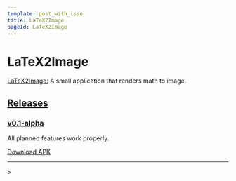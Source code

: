 ```yaml
---
template: post_with_isso
title: LaTeX2Image
pageId: LaTeX2Image
---
```


# LaTeX2Image
[LaTeX2Image:](https://github.com/TooYoungTooSimp/LaTeX2Image) A small application that renders math to image.

## [Releases](https://github.com/TooYoungTooSimp/LaTeX2Image/releases)

### [v0.1-alpha](https://github.com/TooYoungTooSimp/LaTeX2Image/releases/tag/v0.1-alpha)
All planned features work properly.

[Download APK](https://github.com/TooYoungTooSimp/LaTeX2Image/releases/download/v0.1-alpha/app-release.apk)

<hr />
> <span id='poem'></span>

<div id="__comment"></div>
<script>$(function(){$.ajax('/api/poem?rnd='+Date.now()+Math.random()).done(function(data){$('#poem').text(data);});});</script>